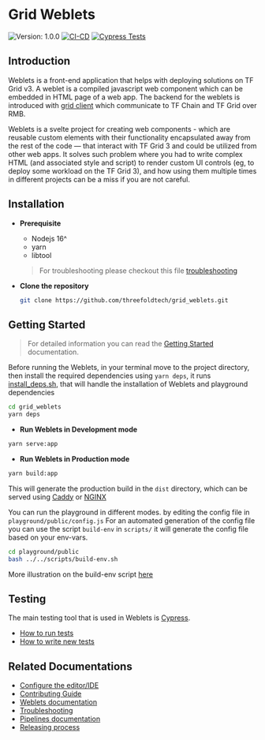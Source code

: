 # Grid Weblets

![Version: 1.0.0](https://img.shields.io/github/v/release/threefoldtech/grid_weblets)
[![CI-CD](https://github.com/threefoldtech/grid_weblets/actions/workflows/ci-cd.yml/badge.svg)](https://github.com/threefoldtech/grid_weblets/actions/workflows/ci-cd.yml)
[![Cypress Tests](https://github.com/threefoldtech/grid_weblets/actions/workflows/test.yaml/badge.svg)](https://github.com/threefoldtech/grid_weblets/actions/workflows/test.yaml)

## Introduction

Weblets is a front-end application that helps with deploying solutions on TF Grid v3. A weblet is a compiled javascript web component which can be embedded in HTML page of a web app. The backend for the weblets is introduced with [grid client](https://github.com/threefoldfoundation/info_manual3/blob/development/wiki/manual3_iac/grid3_javascript/grid3_javascript_home.md) which communicate to TF Chain and TF Grid over RMB.

Weblets is a svelte project for creating web components - which are reusable custom elements with their functionality encapsulated away from the rest of the code — that interact with TF Grid 3 and could be utilized from other web apps.
It solves such problem where you had to write complex HTML (and associated style and script) to render custom UI controls (eg, to deploy some workload on the TF Grid 3), and how using them multiple times in different projects can be a miss if you are not careful.

## Installation

- **Prerequisite**

  - Nodejs 16^
  - yarn
  - libtool

  > For troubleshooting please checkout this file [troubleshooting](./docs/config.md)

- **Clone the repository**

  ```bash
  git clone https://github.com/threefoldtech/grid_weblets.git
  ```

## Getting Started

> For detailed information you can read the [Getting Started](./docs/getting_started.md) documentation.

Before running the Weblets, in your terminal move to the project directory, then install the required dependencies using `yarn deps`, it runs [install_deps.sh](./scripts/install_deps.sh), that will handle the installation of Weblets and playground dependencies

```bash
cd grid_weblets
yarn deps
```

- **Run Weblets in Development mode**

```bash
yarn serve:app
```

- **Run Weblets in Production mode**

```bash
yarn build:app
```

This will generate the production build in the `dist` directory, which can be served using [Caddy](https://caddyserver.com/) or [NGINX](https://www.nginx.com/)

You can run the playground in different modes. by editing the config file in `playground/public/config.js`
For an automated generation of the config file you can use the script `build-env` in `scripts/` it will generate the config file based on your env-vars.

```bash
cd playground/public
bash ../../scripts/build-env.sh
```

More illustration on the build-env script [here](docs/build.md)

## Testing

The main testing tool that is used in Weblets is [Cypress](https://www.cypress.io/).

- [How to run tests](./docs/cypress.md)
- [How to write new tests](https://docs.cypress.io/guides/end-to-end-testing/writing-your-first-end-to-end-test)

## Related Documentations

- [Configure the editor/IDE](./docs/editor_config.md)
- [Contributing Guide](./docs/contributing.md)
- [Weblets documentation](https://library.threefold.me/info/manual/#/manual__weblets_profile_manager)
- [Troubleshooting](./docs/config.md)
- [Pipelines documentation](./docs/workflows.md)
- [Releasing process](./docs/releasing.md)
